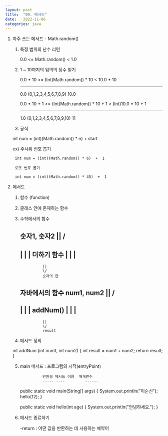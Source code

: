 ```yaml
---
layout: post
title:  "09. 메서드"
date:   2022-11-06
categories: java
---
```

1. 자주 쓰는 메서드 - Math.random()

    1) 특정 범위의 난수 리턴

        0.0 <= Math.random() < 1.0

    2) 1 ~ 10까지의 임의의 정수 얻기


        0.0 * 10 <= (Int)Math.random() * 10 < 10.0 * 10
        --------                              ---------
          0.0        (0,1,2,3,4,5,6,7,8,9)       10.0
        
        0.0 * 10 + 1 <= (Int)Math.random() * 10 + 1 < (Int)10.0 * 10 + 1
        --------                                      ---------
          1.0       (0,1,2,3,4,5,6,7,8,9,10)              11


    3) 공식

    int num = (int)(Math.random() * n)  +  start 

    ex) 주사위 번호 뽑기

        int num = (int)(Math.random() * 6)  +  1 

        로또 번호 뽑기

        int num = (int)(Math.random() * 45)  +  1

2. 메서드

    1) 함수 (function)

    2) 클래스 안에 존재하는 함수 

    3) 수학에서의 함수


         숫자1, 숫자2
           ||
           \/
         --------------
         |            |
         | 더하기 함수 |
         |            |
         --------------
                     ||
                     \/
                     숫자의 합

        

       자바에서의 함수
         num1, num2
           ||
           \/
         --------------
         |            |
         | addNum()   |
         |            |
         --------------
                     ||
                     \/
                     result


    4) 메서드 정의


    int addNum (int num1, int num2) {
        int result = num1 + num2;
        return result;
    }


    5) main 메서드 : 프로그램의 시작(entryPoint)
                    
                    
                     반환형 메서드 이름  매개변수
                     ----- ----         ------
        public static void main(String[] args) {
            System.out.println("이순신");
            hello(12);
        }
    

        public static void hello(int age) {
            System.out.println("안녕하세요.");
        }
    

    6) 메서드 종료하기
    
        -return : 어떤 값을 반환하는 데  사용하는 예약어
        
